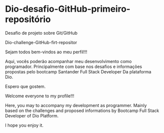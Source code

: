 # Dio-desafio-GitHub-primeiro-repositório
Desafio de projeto sobre Git/GitHub

Dio-challenge-GitHub-firt-repositor


 Sejam todos bem-vindos ao meu perfil!!!
 
 Aqui, vocês poderão acompanhar meu desenvolvimento como programador. Principalmente com base nos desafios e informações propostas pelo bootcamp Santander Full Stack Developer Da plataforma Dio.
 
 Espero que gostem.
 
 
 Welcome everyone to my profile!!!
 
 Here, you may to accompany my development as programmer. Mainly based on the challenges and proposed informations by Bootcamp Full Stack Developer of Dio Platform.
 
 I hope you enjoy it.
